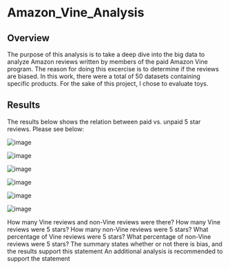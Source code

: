 # Amazon_Vine_Analysis

## Overview

The purpose of this analysis is to take a deep dive into the big data to analyze Amazon reviews written by members of the paid Amazon Vine program. The reason for doing this excercise is to determine if the reviews are biased.  In this work, there were a total of 50 datasets containing specific products.  For the sake of this project, I chose to evaluate toys.

## Results

The results below shows the relation between paid vs. unpaid 5 star reviews.   Please see below:


![image](https://user-images.githubusercontent.com/85530690/135768247-a243e3c1-ba03-4f3d-8570-d7e81b5a3f3d.png)


![image](https://user-images.githubusercontent.com/85530690/135768260-9028afaf-a8dd-401e-affe-3d60163e7019.png)


![image](https://user-images.githubusercontent.com/85530690/135768279-ece62655-aaef-46ea-a691-a8b41ccdb1c6.png)


![image](https://user-images.githubusercontent.com/85530690/135768285-55e7fbcb-fbb1-43e1-af20-be0634a8b229.png)


![image](https://user-images.githubusercontent.com/85530690/135768295-60287966-d0d9-4ed6-9172-6974609e2451.png)


![image](https://user-images.githubusercontent.com/85530690/135768317-95bd67d9-5d8f-40c7-91ec-ac0d060fe849.png)


How many Vine reviews and non-Vine reviews were there?
How many Vine reviews were 5 stars? How many non-Vine reviews were 5 stars?
What percentage of Vine reviews were 5 stars? What percentage of non-Vine reviews were 5 stars?
The summary states whether or not there is bias, and the results support this statement 
An additional analysis is recommended to support the statement 
